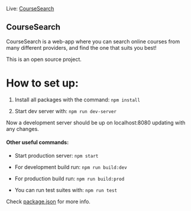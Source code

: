 Live: [CourseSearch](http://www.coursesearch.net/)

## CourseSearch
CourseSearch is a web-app where you can search online courses from many different providers, and find the one that suits you best!

This is an open source project.

# How to set up:

1. Install all packages with the command:
```npm install```

2. Start dev server with:
```npm run dev-server```

Now a development server should be up on localhost:8080 updating with any changes.

#### Other useful commands:

* Start production server:
```npm start```

* For development build run:
```npm run build:dev```

* For production build run:
```npm run build:prod```

* You can run test suites with:
```npm run test```

Check [package.json](./package.json) for more info.
